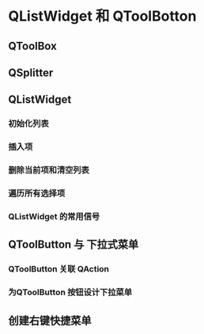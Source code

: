 # QListWidget 和 QToolBotton

## QToolBox



## QSplitter



## QListWidget



### 初始化列表

### 插入项

### 删除当前项和清空列表

### 遍历所有选择项

### QListWidget 的常用信号



## QToolButton 与  下拉式菜单

### QToolButton 关联 QAction

### 为QToolButton 按钮设计下拉菜单



## 创建右键快捷菜单

